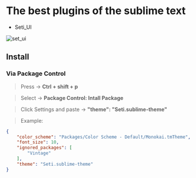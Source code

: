 # The best plugins of the sublime text

* Seti_UI

![set_ui](https://cloud.githubusercontent.com/assets/20023147/25930577/658ff898-35dd-11e7-927b-231bdd8d7380.png)


## Install

### Via Package Control
> Press -> **Ctrl + shift + p**

> Select -> **Package Control: Intall Package** 

> Click Settings and paste -> **"theme": "Seti.sublime-theme"**

> Example:
```json
{
	"color_scheme": "Packages/Color Scheme - Default/Monokai.tmTheme",
	"font_size": 10,
	"ignored_packages": [
		"Vintage"
	],
	"theme": "Seti.sublime-theme"
}
```
